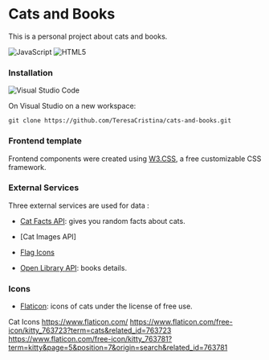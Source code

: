 # Cats and Books
This is a personal project about cats and books.

![JavaScript](https://img.shields.io/badge/javascript-%23323330.svg?style=for-the-badge&logo=javascript&logoColor=%23F7DF1E)
![HTML5](https://img.shields.io/badge/html5-%23E34F26.svg?style=for-the-badge&logo=html5&logoColor=white)

### Installation 

<img alt="Visual Studio Code" src="https://img.shields.io/badge/Visual%20Studio%20Code-0078d7.svg?&style=for-the-badge&logo=visual-studio-code&logoColor=white"/>

On Visual Studio on a new workspace:

```
git clone https://github.com/TeresaCristina/cats-and-books.git

```

### Frontend template

Frontend components were created using [W3.CSS](https://www.w3schools.com/w3css/default.asp), a free customizable CSS framework.

### External Services

Three external services are used for data :

* [Cat Facts API](https://catfact.ninja/): gives you random facts about cats.

* [Cat Images API]

* [Flag Icons](https://www.countryflagicons.com/)

* [Open Library API](https://openlibrary.org/dev/docs/api/books): books details.

### Icons

* [Flaticon](https://www.flaticon.com/): icons of cats under the license of free use.





Cat Icons
https://www.flaticon.com/
https://www.flaticon.com/free-icon/kitty_763723?term=cats&related_id=763723
https://www.flaticon.com/free-icon/kitty_763781?term=kitty&page=5&position=7&origin=search&related_id=763781